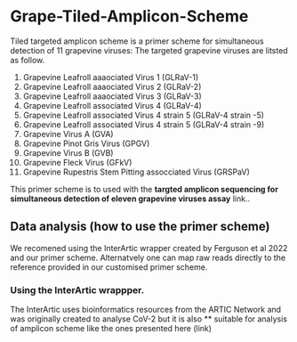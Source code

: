 # Grape-Tiled-Amplicon-Scheme
Tiled targeted amplicon scheme is a primer scheme for simultaneous detection of 11 grapevine viruses:
The targeted grapevine viruses are litsted as follow.
1. Grapevine Leafroll aaaociated Virus 1 (GLRaV-1)
2. Grapevine Leafroll aaaociated Virus 2 (GLRaV-2)
3. Grapevine Leafroll aaaociated Virus 3 (GLRaV-3)
4. Grapevine Leafroll associated Virus 4 (GLRaV-4)
5. Grapevine Leafroll associated Virus 4 strain 5 (GLRaV-4 strain -5)
6. Grapevine Leafroll associated Virus 4 strain 5 (GLRaV-4 strain -9)
7. Grapevine Virus A (GVA)
8. Grapevine Pinot Gris Virus (GPGV)
9. Grapevine Virus B (GVB)
10. Grapevine Fleck Virus (GFkV)
11. Grapevine Rupestris Stem Pitting assocciated Virus (GRSPaV)

This primer scheme is to used with the **targted amplicon sequencing for simultaneous detection of eleven grapevine viruses assay** link..

## Data analysis (how to use the primer scheme) 
We recomened using the InterArtic wrapper created by Ferguson et al 2022 and our primer scheme. Alternatvely one can map raw reads directly to the reference provided in our customised primer scheme. 

### Using the InterArtic wrappper. 
The InterArtic uses bioinformatics resources from the ARTIC Network and was originally created to analyse CoV-2 but it is also ** suitable for analysis of amplicon scheme like the ones presented here (link)

